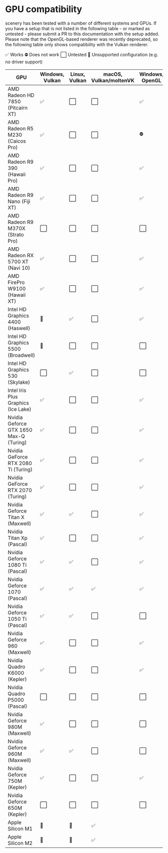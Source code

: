 # GPU compatibility

scenery has been tested with a number of different systems and GPUs. If you have a setup that is not listed in the following table - or marked as untested - please submit a PR to this documentation with the setup added. Please note that the OpenGL-based renderer was recently deprecated, so the following table only shows compatibility with the Vulkan renderer.

✅ Works ⛔ Does not work ⬜ Untested 🚫 Unsupported configuration (e.g. no driver support)

<table><thead><tr><th>GPU</th><th>Windows, Vulkan</th><th>Linux, Vulkan</th><th>macOS, Vulkan/moltenVK</th><th data-hidden>Windows, OpenGL</th><th data-hidden>Linux, OpenGL</th><th data-hidden>macOS</th></tr></thead><tbody><tr><td>AMD Radeon HD 7850 (Pitcairn XT)</td><td>✅</td><td>⬜</td><td>⬜</td><td>✅</td><td>⬜</td><td>⬜</td></tr><tr><td>AMD Radeon R5 M230 (Caicos Pro)</td><td>✅</td><td>⬜</td><td>⬜</td><td>⛔</td><td>⬜</td><td>⬜</td></tr><tr><td>AMD Radeon R9 390 (Hawaii Pro)</td><td>✅</td><td>⬜</td><td>⬜</td><td>✅</td><td>⬜</td><td>⬜</td></tr><tr><td>AMD Radeon R9 Nano (Fiji XT)</td><td>✅</td><td>⬜</td><td>⬜</td><td>✅</td><td>⬜</td><td>⬜</td></tr><tr><td>AMD Radeon R9 M370X (Strato Pro)</td><td>⬜</td><td>⬜</td><td>⬜</td><td>⬜</td><td>⬜</td><td>✅</td></tr><tr><td>AMD Radeon RX 5700 XT (Navi 10)</td><td>✅</td><td>⬜</td><td>⬜</td><td>✅</td><td>⬜</td><td>⬜</td></tr><tr><td>AMD FirePro W9100 (Hawaii XT)</td><td>✅</td><td>⬜</td><td>⬜</td><td>✅</td><td>⬜</td><td>⬜</td></tr><tr><td>Intel HD Graphics 4400 (Haswell)</td><td>🚫</td><td>✅</td><td>⬜</td><td>✅</td><td>✅</td><td>⬜</td></tr><tr><td>Intel HD Graphics 5500 (Broadwell)</td><td>🚫</td><td>⬜</td><td>⬜</td><td>⬜</td><td>✅</td><td>⬜</td></tr><tr><td>Intel HD Graphics 530 (Skylake)</td><td>⬜</td><td>✅</td><td>⬜</td><td>⬜</td><td>✅</td><td>⬜</td></tr><tr><td>Intel Iris Plus Graphics (Ice Lake)</td><td>✅</td><td>⬜</td><td>⬜</td><td>✅</td><td>⬜</td><td>⬜</td></tr><tr><td>Nvidia Geforce GTX 1650 Max-Q (Turing)</td><td>✅</td><td>⬜</td><td>⬜</td><td>✅</td><td>⬜</td><td>⬜</td></tr><tr><td>Nvidia GeForce RTX 2080 Ti (Turing)</td><td>✅</td><td>⬜</td><td>⬜</td><td>✅</td><td>⬜</td><td>⬜</td></tr><tr><td>Nvidia GeForce RTX 2070 (Turing)</td><td>✅</td><td>⬜</td><td>⬜</td><td>✅</td><td>⬜</td><td>⬜</td></tr><tr><td>Nvidia Geforce Titan X (Maxwell)</td><td>✅</td><td>✅</td><td>⬜</td><td>✅</td><td>✅</td><td>⬜</td></tr><tr><td>Nvidia Titan Xp (Pascal)</td><td>✅</td><td>⬜</td><td>⬜</td><td>✅</td><td>⬜</td><td>⬜</td></tr><tr><td>Nvidia Geforce 1080 Ti (Pascal)</td><td>✅</td><td>✅</td><td>⬜</td><td>✅</td><td>✅</td><td>⬜</td></tr><tr><td>Nvidia Geforce 1070 (Pascal)</td><td>✅</td><td>✅</td><td>✅</td><td>✅</td><td>✅</td><td>✅</td></tr><tr><td>Nvidia Geforce 1050 Ti (Pascal)</td><td>✅</td><td>✅</td><td>⬜</td><td>⬜</td><td>✅</td><td>⬜</td></tr><tr><td>Nvidia Geforce 960 (Maxwell)</td><td>✅</td><td>⬜</td><td>⬜</td><td>✅</td><td>⬜</td><td>⬜</td></tr><tr><td>Nvidia Quadro K6000 (Kepler)</td><td>✅</td><td>⬜</td><td>⬜</td><td>✅</td><td>⬜</td><td>⬜</td></tr><tr><td>Nvidia Quadro P5000 (Pascal)</td><td>⬜</td><td>⬜</td><td>⬜</td><td>⬜</td><td>✅</td><td>⬜</td></tr><tr><td>Nvidia Geforce 980M (Maxwell)</td><td>✅</td><td>⬜</td><td>⬜</td><td>⬜</td><td>⬜</td><td>⬜</td></tr><tr><td>Nvidia Geforce 960M (Maxwell)</td><td>✅</td><td>✅</td><td>⬜</td><td>⬜</td><td>✅</td><td>⬜</td></tr><tr><td>Nvidia Geforce 750M (Kepler)</td><td>✅</td><td>⬜</td><td>⬜</td><td>✅</td><td>⬜</td><td>✅</td></tr><tr><td>Nvidia Geforce 650M (Kepler)</td><td>⬜</td><td>⬜</td><td>⬜</td><td>⬜</td><td>⬜</td><td>✅</td></tr><tr><td>Apple Silicon M1</td><td>🚫</td><td>🚫</td><td>✅</td><td></td><td></td><td></td></tr><tr><td>Apple Silicon M2</td><td>🚫</td><td>🚫</td><td>✅</td><td></td><td></td><td></td></tr></tbody></table>
